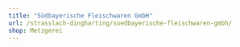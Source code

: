 ```yaml
---
title: "Südbayerische Fleischwaren GmbH"
url: /strasslach-dingharting/suedbayerische-fleischwaren-gmbh/
shop: Metzgerei
---
```

